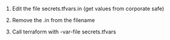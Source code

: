 1. Edit the file secrets.tfvars.in (get values from corporate safe)

2. Remove the .in from the filename

3. Call terraform with -var-file secrets.tfvars
